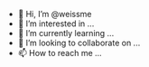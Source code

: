 - 👋 Hi, I’m @weissme
- 👀 I’m interested in ...
- 🌱 I’m currently learning ...
- 💞️ I’m looking to collaborate on ...
- 📫 How to reach me ...

<!---
weissme/weissme is a ✨ special ✨ repository because its `README.md` (this file) appears on your GitHub profile.
You can click the Preview link to take a look at your changes.
--->

